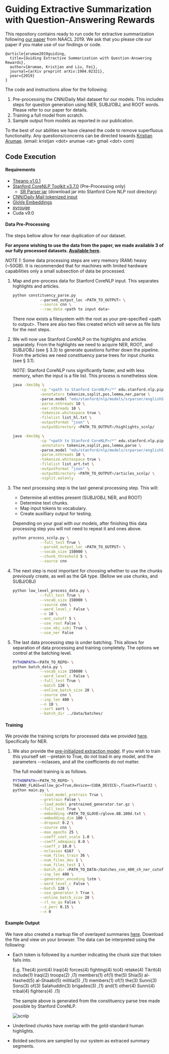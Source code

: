 # Guiding Extractive Summarization with Question-Answering Rewards

This repository contains ready to run code for extractive summarization following [our paper](https://arxiv.org/pdf/1904.02321.pdf) from NAACL 2019.  We ask that you please cite our paper if you make use of our findings or code.
```
@article{arumae2019guiding,
  title={Guiding Extractive Summarization with Question-Answering Rewards},
  author={Arumae, Kristjan and Liu, Fei},
  journal={arXiv preprint arXiv:1904.02321},
  year={2019}
}
```

The code and instructions allow for the following:
1. Pre-processing the CNN/Daily Mail dataset for our models.  This includes steps for question generation using NER, SUBJ/OBJ, and ROOT words.  Please refer to our paper for details.
2. Training a full model from scratch.
3. Sample output from models as reported in our publication.

To the best of our abilities we have cleaned the code to remove superfluous functionality.  Any questions/concerns can be directed towards [Kristjan Arumae](http://kristjanarumae.com/). (email: kristjan \<dot> arumae \<at> gmail \<dot> com)

## Code Execution
#### Requirements 
* [Theano v1.0.1](http://deeplearning.net/software/theano/install.html)
* [Stanford CoreNLP Toolkit v3.7.0](http://nlp.stanford.edu/software/stanford-corenlp-full-2016-10-31.zip) (Pre-Processing only)
  * [SR Parser jar](https://nlp.stanford.edu/software/stanford-srparser-2014-10-23-models.jar) (download jar into Stanford Core NLP root directory)
* [CNN/Daily Mail tokenized input](https://github.com/JafferWilson/Process-Data-of-CNN-DailyMail)
* [GloVe Embeddings](http://nlp.stanford.edu/data/glove.6B.zip) 
* [pyrouge](https://pypi.org/project/pyrouge/)
* Cuda v9.0

#### Data Pre-Processing
The steps bellow allow for near duplication of our dataset.

**For anyone wishing to use the data from the paper, we made available 3 of our fully processed datasets.  [Available here](https://drive.google.com/drive/folders/1s3lIrVgvcfDlk-xMm9a_WyTbUh_P4Awb?usp=sharing).**

*NOTE 1*: Some data processing steps are very memory (RAM) heavy (~50GB).  It is recommended that for machines with limited hardware capabilities only a small subsection of data be processed.
1. Map and pre-process data for Stanford CoreNLP input. This separates highlights and articles. 
    ```bash
    python constituency_parse.py 
                --parsed_output_loc <PATH_TO_OUTPUT> \
                --source cnn \
                --raw_data <path to input data>
    ```
    There now exists a filesystem with the root as your pre-specified \<path to output>.  There are also two files created which will serve as file lists for the next steps.   
    
2. We will now use Stanford CoreNLP on the highlights and articles separately.  From the highlights we need to acquire NER, ROOT, and SUBJ/OBJ (see § 3.3) to generate questions further down the pipeline.  From the articles we need constituency parse trees for input chunks (see § 3.1).
    
    *NOTE*: Stanford CoreNLP runs significantly faster, and with less memory, when the input is a file list.  This process is nonetheless slow. 
    ```bash
    java -Xmx10g \
                -cp "<path to Stanford CoreNLP>/*" edu.stanford.nlp.pipeline.StanfordCoreNLP \
                -annotators tokenize,ssplit,pos,lemma,ner,parse \ 
                -parse.model "edu/stanford/nlp/models/srparser/englishSR.ser.gz" \
                -parse.nthreads 10 \
                -ner.nthreads 10 \
                -tokenize.whitespace true \
                -filelist list_hl.txt \
                -outputFormat "json" \
                -outputDirectory <PATH_TO_OUTPUT>/highlights_scnlp/
    ```
    ```bash
    java -Xmx10g \
                -cp "<path to Stanford CoreNLP>/*" edu.stanford.nlp.pipeline.StanfordCoreNLP \
                -annotators tokenize,ssplit,pos,lemma,parse \ 
                -parse.model "edu/stanford/nlp/models/srparser/englishSR.ser.gz" \
                -parse.nthreads 10 \
                -tokenize.whitespace true \
                -filelist list_art.txt \
                -outputFormat "json" \
                -outputDirectory <PATH_TO_OUTPUT>/articles_scnlp/ \
                -ssplit.eolonly
    ```
   
3. The next processing step is the last general processing step.  This will:
    * Determine all entities present (SUBJ/OBJ, NER, and ROOT)
    * Determine text chunks. 
    * Map input tokens to vocabulary.
    * Create auxilliary output for testing.
    
    Depending on your goal with our models, after finishing this data processing step you will not need to repeat it and ones above. 

    ```bash
    python process_scnlp.py \
                --full_test True \
                --parsed_output_loc <PATH_TO_OUTPUT> \
                --vocab_size 150000 \
                --chunk_threshold 5 \
                --source cnn
    ```
4. The next step is most important for choosing whether to use the chunks previously create, as well as the QA type. (Bellow we use chunks, and SUBJ/OBJ)
    
    ```bash
    python low_level_process_data.py \
                --full_test True \
                --vocab_size 150000 \
                --source cnn \
                --word_level_c False \
                --n 10 \
                --ent_cutoff 5 \
                --use_root False \
                --use_obj_subj True \
                --use_ner False
    ```
5. The last data processing step is under batching.  This allows for separation of data processing and training completely.  The options we control at the batching level.
    ```bash
    PYTHONPATH=<PATH_TO_REPO> \
    python batch_data.py \
                --vocab_size 150000 \
                --word_level_c False \
                --full_test True \
                --batch 128 \
                --online_batch_size 20 \
                --source cnn \
                --inp_len 400 \
                --n 10 \
                --sort sort \
                --batch_dir ../data/batches/
    ```
 
#### Training
We provide the training scripts for processed data we provided [here](https://drive.google.com/drive/folders/1s3lIrVgvcfDlk-xMm9a_WyTbUh_P4Awb?usp=sharing).  Specifically for NER.

1. We also provide the [pre-initialized extraction model](https://drive.google.com/open?id=15XigyTlVMHyQzvmxcC7UXGWTZ83X0Wdo).  If you wish to train this yourself set --pretain to True, do not load in any model, and the parameters --nclasses, and all the coefficients do not matter.

   The full model training is as follows.
    ```bash
    PYTHONPATH=<PATH_TO_REPO> \
    THEANO_FLAGS=allow_gc=True,device=<CUDA_DEVICE>,floatX=float32 \
    python main.py \
                --load_model_pretrain True \
                --pretrain False \
                --load_model pretrained_generator.tar.gz \
                --full_test True \
                --embedding <PATH_TO_GLOVE>/glove.6B.100d.txt \
                --embedding_dim 100 \
                --dropout 0.2 \
                --source cnn \
                --max_epochs 25 \
                --coeff_cost_scale 1.0 \
                --coeff_adequacy 8.0 \
                --coeff_z 10.0 \
                --nclasses 6167  \
                --num_files_train 36 \
                --num_files_dev 1 \
                --num_files_test 1 \
                --batch_dir <PATH_TO_DATA>/batches_cnn_400_ch_ner_cutoff_5/ \
                --inp_len 400 \
                --generator_encoding lstm \
                --word_level_c False \
                --batch 128 \
                --use_generator_h True \
                --online_batch_size 20 \
                --rl_no_qa False \
                --z_perc 0.15 \
                --n 0
    ```
#### Example Output

We have also created a markup file of overlayed summaries [here](https://drive.google.com/open?id=1hAb8-3Q2fwvRuvpF86YsC1zvtMFW7Pdh).  Download the file and view on your browser. The data can be interpreted using the following:

* Each token is followed by a number indicating the chunk size that token falls into.
  
  E.g. The(4) joint(4) Iraqi(4) forces(4) fighting(4) to(4) retake(4) Tikrit(4) include(1) Iraqi(2) troops(2) ,(1) members(1) of(1) the(5) Shia(5) al-Hashed(5) al-Shaabi(5) militia(5) ,(1) members(1) of(1) the(3) Sunni(3) Sons(3) of(3) Salahuddin(3) brigades(3) ,(1) and(1) other(4) Sunni(4) tribal(4) fighters(4) .(1)  
  
  The sample above is generated from the constituency parse tree made possible by Stanford CoreNLP.
  
  ![scnlp](https://i.imgur.com/HxKMjQa.png)
  
* Underlined chunks have overlap with the gold-standard human highlights.
* Bolded sections are sampled by our system as extraced summary segments.
